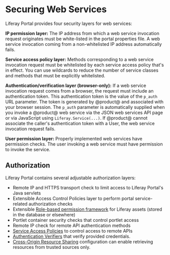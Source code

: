 # Securing Web Services

Liferay Portal provides four security layers for web services:

**IP permission layer:** The IP address from which a web service invocation request originates must be white-listed in the portal properties file. A web service invocation coming from a non-whitelisted IP address automatically fails.

**Service access policy layer:** Methods corresponding to a web service invocation request must be whitelisted by each service access policy that's in effect. You can use wildcards to reduce the number of service classes and methods that must be explicitly whitelisted.

**Authentication/verification layer (browser-only):** If a web service invocation request comes from a browser, the request must include an authentication token. This authentication token is the value of the `p_auth` URL parameter. The token is generated by @product@ and associated with your browser session. The `p_auth` parameter is automatically supplied when you invoke a @product@ web service via the JSON web services API page or via JavaScript using `Liferay.Service(...)`. If @product@ cannot associate the caller's authentication token with a User, the web service invocation request fails.

**User permission layer:** Properly implemented web services have permission checks. The user invoking a web service must have permission to invoke the service.

<!-- I would prefer to not include this image until we get design to do a pass on it because I find the visual to be more distracting than helpful in its current iteration. ![Figure 1: To get to a service, a request must pass through the door lock of user permissions, the padlock of the verification layer, the brick wall of service access policies, and finally the safe of predefined IP permissions.](./images/service-access-policies-security-layers.png)  -->

## Authorization

Liferay Portal contains several adjustable authorization layers:

- Remote IP and HTTPS transport check to limit access to Liferay Portal's Java servlets
- Extensible Access Control Policies layer to perform portal service-related authorization checks
- Extensible [Role-based permission framework](../users-and-permissions/roles-and-permissions/README.md) for Liferay assets (stored in the database or elsewhere)
- Portlet container security checks that control portlet access
- Remote IP check for remote API authentication methods
- [Service Access Policies](./03-setting-service-access-policies.md) to control access to remote APIs
- [Authentication Verifiers](./04-using-auth-verifiers.md) that verify provided credentials.
- [Cross-Origin Resource Sharing](./05-setting-up-cors.md) configuration can enable retrieving resources from trusted sources only.
